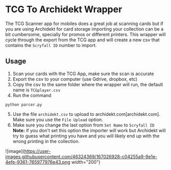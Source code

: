 # TCG To Archidekt Wrapper
The TCG Scanner app for mobiles does a great job at scanning cards but if you are using Archidekt for card storage importing your collection can be a bit cumbersome, specially for promos or different printers. This wrapper will cycle through the export from the TCG app and will create a new csv that contains the `Scryfall ID` number to import.

## Usage
1. Scan your cards with the TCG App, make sure the scan is accurate
2. Export the csv to your computer (use Gdrive, dropbox, etc)
3. Copy the csv to the same folder where the wrapper will run, the default name is `TCGplayer.csv`
4. Run the command 
``` 
python parcer.py
```
5. Use the file `archidekt.csv` to upload to archidekt.com[archidekt.com]. Make sure you use the `File Upload` option.
6. Make sure you change the last option from `Set Name` to `Scryfall ID`
  **Note:** if you don't set this option the importer will work but Archidekt will try to guess what printing you have and you will likely end up with the wrong printing in the collection.
  
![image](https://user-images.githubusercontent.com/46324369/167026928-c04255a9-9e1e-4efe-9361-765977976e43.png width="200")


